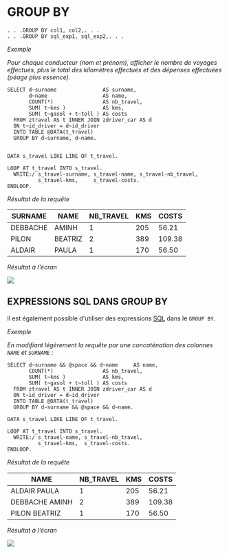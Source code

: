 # **GROUP BY**

```JS
. . .GROUP BY col1, col2,. . .
. . .GROUP BY sql_exp1, sql_exp2,. . .
```

_Exemple_

_Pour chaque conducteur (nom et prénom), afficher le nombre de voyages effectués, plus le total des kilomètres effectués et des dépenses effectuées (péage plus essence)._

```JS
SELECT d~surname               AS surname,
       d~name                  AS name,
       COUNT(*)                AS nb_travel,
       SUM( t~kms )            AS kms,
       SUM( t~gasol + t~toll ) AS costs
  FROM ztravel AS t INNER JOIN zdriver_car AS d
  ON t~id_driver = d~id_driver
  INTO TABLE @DATA(t_travel)
  GROUP BY d~surname, d~name.


DATA s_travel LIKE LINE OF t_travel.

LOOP AT t_travel INTO s_travel.
  WRITE:/ s_travel-surname, s_travel-name, s_travel-nb_travel,
          s_travel-kms,     s_travel-costs.
ENDLOOP.
```

_Résultat de la requête_

| **SURNAME** | **NAME** | **NB_TRAVEL** | **KMS** | **COSTS** |
| ----------- | -------- | ------------- | ------- | --------- |
| DEBBACHE    | AMINH    | 1             | 205     | 56.21     |
| PILON       | BEATRIZ  | 2             | 389     | 109.38    |
| ALDAIR      | PAULA    | 1             | 170     | 56.50     |

_Résultat à l'écran_

![](../../ressources/12_01_33_01.png)

## **EXPRESSIONS SQL DANS GROUP BY**

Il est également possible d'utiliser des expressions [SQL](./01_SQL.md) dans le `GROUP BY`.

_Exemple_

_En modifiant légèrement la requête par une concaténation des colonnes `NAME` et `SURNAME` :_

```JS
SELECT d~surname && @space && d~name     AS name,
       COUNT(*)                AS nb_travel,
       SUM( t~kms )            AS kms,
       SUM( t~gasol + t~toll ) AS costs
  FROM ztravel AS t INNER JOIN zdriver_car AS d
  ON t~id_driver = d~id_driver
  INTO TABLE @DATA(t_travel)
  GROUP BY d~surname && @space && d~name.

DATA s_travel LIKE LINE OF t_travel.

LOOP AT t_travel INTO s_travel.
  WRITE:/ s_travel-name, s_travel-nb_travel,
          s_travel-kms,  s_travel-costs.
ENDLOOP.
```

_Résultat de la requête_

| **NAME**       | **NB_TRAVEL** | **KMS** | **COSTS** |
| -------------- | ------------- | ------- | --------- |
| ALDAIR PAULA   | 1             | 205     | 56.21     |
| DEBBACHE AMINH | 2             | 389     | 109.38    |
| PILON BEATRIZ  | 1             | 170     | 56.50     |

_Résultat à l'écran_

![](../../ressources/12_01_33_02.png)

